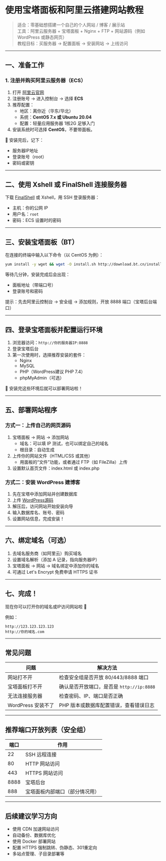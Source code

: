 
# 使用宝塔面板和阿里云搭建网站教程

> 适合：零基础想搭建一个自己的个人网站 / 博客 / 展示站  
> 工具：阿里云服务器 + 宝塔面板 + Nginx + FTP + 网站源码（例如 WordPress 或静态网页）  
> 教程目标：买服务器 → 配置面板 → 安装网站 → 上线访问

---

## 一、准备工作

### 1. 注册并购买阿里云服务器（ECS）

1. 打开 [阿里云官网](https://www.aliyun.com/)
2. 注册账号 → 进入控制台 → 选择 **ECS**
3. 推荐配置：
   - 地区：离你近（华东/华北）
   - 系统：**CentOS 7.x 或 Ubuntu 20.04**
   - 配置：轻量应用服务器 1核2G 足够入门
4. 安装系统时可选择 **CentOS**，不要带面板。

📌 安装完后，记下：
- 服务器IP地址
- 登录账号（root）
- 密码或密钥

---

## 二、使用 Xshell 或 FinalShell 连接服务器

下载 [FinalShell](https://www.hostbuf.com/t/674.html) 或 Xshell，用 SSH 登录服务器：

- 主机：你的公网 IP
- 用户名：`root`
- 密码：ECS 设置时的密码

---

## 三、安装宝塔面板（BT）

在连接的终端中输入以下命令（以 CentOS 为例）：

```bash
yum install -y wget && wget -O install.sh http://download.bt.cn/install/install_6.0.sh && sh install.sh
```

等待几分钟，安装完成后会出现：

- 面板地址（带端口号）
- 登录账号和密码

提示：先去阿里云控制台 → 安全组 → 添加规则，开放 8888 端口（宝塔后台端口）

---

## 四、登录宝塔面板并配置运行环境

1. 浏览器访问：`http://你的服务器IP:8888`
2. 登录宝塔后台
3. 第一次使用时，选择推荐安装的套件：
   - Nginx
   - MySQL
   - PHP（WordPress建议 PHP 7.4）
   - phpMyAdmin（可选）

📌 安装完这些环境后就可以部署网站啦！

---

## 五、部署网站程序

### 方式一：上传自己的网页源码

1. 宝塔面板 → 网站 → 添加网站
   - 域名：可以填 IP 测试，也可以绑定自己的域名
   - 根目录：自动生成
2. 上传你的网站文件（HTML/CSS 或其他）
   - 用面板的“文件”功能，或者通过 FTP（如 FileZilla）上传
3. 设置默认首页文件：index.html 或 index.php

### 方式二：安装 WordPress 建博客

1. 先在宝塔中添加网站并创建数据库
2. 上传 [WordPress源码](https://cn.wordpress.org/)
3. 解压后，访问网站开始安装向导
4. 输入数据库名、账号、密码
5. 设置网站信息，完成安装！

---

## 六、绑定域名（可选）

1. 去域名服务商（如阿里云）购买域名
2. 设置域名解析（添加 A 记录，指向服务器IP）
3. 宝塔面板 → 网站 → 域名绑定中添加你的域名
4. 可通过 Let's Encrypt 免费申请 HTTPS 证书

---

## 七、完成！

现在你可以打开你的域名或IP访问网站啦 🎊

例如：

```
http://123.123.123.123
http://你的域名.com
```

---

## 常见问题

| 问题 | 解决方法 |
|------|----------|
| 网站打不开 | 检查安全组是否开放 80/443/8888 端口 |
| 宝塔面板打不开 | 确认是否开放端口，是否是 `http://ip:8888` |
| 无法连接服务器 | 检查密码、IP、端口是否正确 |
| WordPress 安装不了 | PHP 版本或数据库配置错误，查看错误日志 |

---

## 推荐端口开放列表（安全组）

| 端口 | 作用 |
|------|------|
| 22   | SSH 远程连接 |
| 80   | HTTP 网站访问 |
| 443  | HTTPS 网站访问 |
| 8888 | 宝塔后台 |
| 888  | 宝塔面板内部端口（部分情况用） |

---

## 后续建议学习方向

- 使用 CDN 加速网站访问
- 自动备份、数据库优化
- 使用 Docker 部署网站
- 配置 HTTPS 强制跳转、伪静态、301重定向
- 多站点管理、子目录部署等
